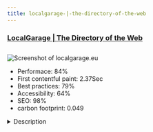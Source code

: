 ```yaml
---
title: localgarage-|-the-directory-of-the-web
---
```


<div style="height: 3rem">
  <a href="http://www.localgarage.eu/de/"><h3>LocalGarage | The Directory of the Web</h3></a>
</div>
<img loading="lazy" src="/images/thumbs/localgarage.eu.jpg" alt="Screenshot of localgarage.eu" />
<ul>
  <li>Performace: 84%</li>
  <li>
    First contentful paint:
    2.37Sec
  </li>
  <li>Best practices: 79%</li>
  <li>Accessibility: 64%</li>
  <li>SEO: 98%</li>
  <li>carbon footprint: 0.049</li>
</ul>
<details>
  <summary>Description</summary>
  <p>The Directory of the Web - Submit your website to the Internet's fastest growing directory! Category based and cross-referenced

For businesses, self-employed and commercial enterprises, the Internet becomes an increasingly important communication platform.

Your company entry is the first step on the path to problem-free worldwide and regional contact with customers and suppliers.Platform: Joomla! Content Management System
Framework: Bootstrap 4 (Overriding)
Category: Web-Directory for Europe</p>
</details>

